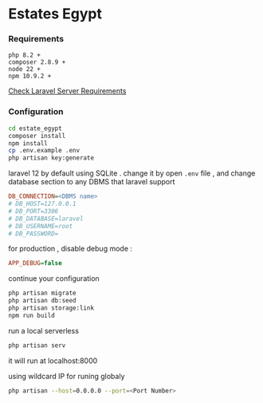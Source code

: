 # Estates Egypt 

###  Requirements 
```
php 8.2 +
composer 2.8.9 + 
node 22 + 
npm 10.9.2 +
```
[Check Laravel Server Requirements]( https://laravel.com/docs/12.x/deployment )

### Configuration 

```bash
cd estate_egypt
composer install
npm install
cp .env.example .env
php artisan key:generate
```

laravel 12 by default using SQLite .
change it by open `.env` file , and change database section to any DBMS that laravel support  

```ini
DB_CONNECTION=<DBMS name>
# DB_HOST=127.0.0.1
# DB_PORT=3306
# DB_DATABASE=laravel
# DB_USERNAME=root
# DB_PASSWORD=
```

for production , disable debug mode : 

```ini
APP_DEBUG=false
```

continue your configuration

```bash
php artisan migrate
php artisan db:seed  
php artisan storage:link
npm run build
```

run a local serverless 

```bash
php artisan serv
```
it will run at localhost:8000

using wildcard IP for runing globaly 

```bash
php artisan --host=0.0.0.0 --port=<Port Number>
```
